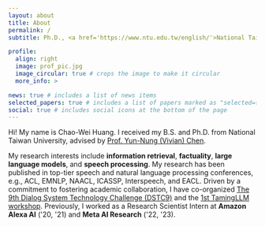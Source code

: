 ```yaml
---
layout: about
title: About
permalink: /
subtitle: Ph.D., <a href='https://www.ntu.edu.tw/english/'>National Taiwan University</a>.

profile:
  align: right
  image: prof_pic.jpg
  image_circular: true # crops the image to make it circular
  more_info: >

news: true # includes a list of news items
selected_papers: true # includes a list of papers marked as "selected={true}"
social: true # includes social icons at the bottom of the page
---
```


Hi! My name is Chao-Wei Huang. I received my B.S. and Ph.D. from National Taiwan University, advised by [Prof. Yun-Nung (Vivian) Chen](https://www.csie.ntu.edu.tw/~yvchen/).

My research interests include **information retrieval**, **factuality**, **large language models**, and **speech processing**. My research has been published in top-tier speech and natural language processing conferences, e.g., ACL, EMNLP, NAACL, ICASSP, Interspeech, and EACL. Driven by a commitment to fostering academic collaboration, I have co-organized [The 9th Dialog System Technology Challenge (DSTC9)](https://dstc9.dstc.community/) and the [1st TamingLLM workshop](https://ctrlnlg.github.io/).
Previously, I worked as a Research Scientist Intern at **Amazon Alexa AI** ('20, '21) and **Meta AI Research** ('22, '23).